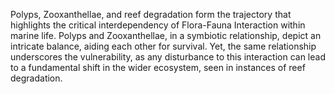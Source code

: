 
Polyps, Zooxanthellae, and reef degradation form the trajectory that highlights the critical interdependency of Flora-Fauna Interaction within marine life. Polyps and Zooxanthellae, in a symbiotic relationship, depict an intricate balance, aiding each other for survival. Yet, the same relationship underscores the vulnerability, as any disturbance to this interaction can lead to a fundamental shift in the wider ecosystem, seen in instances of reef degradation.